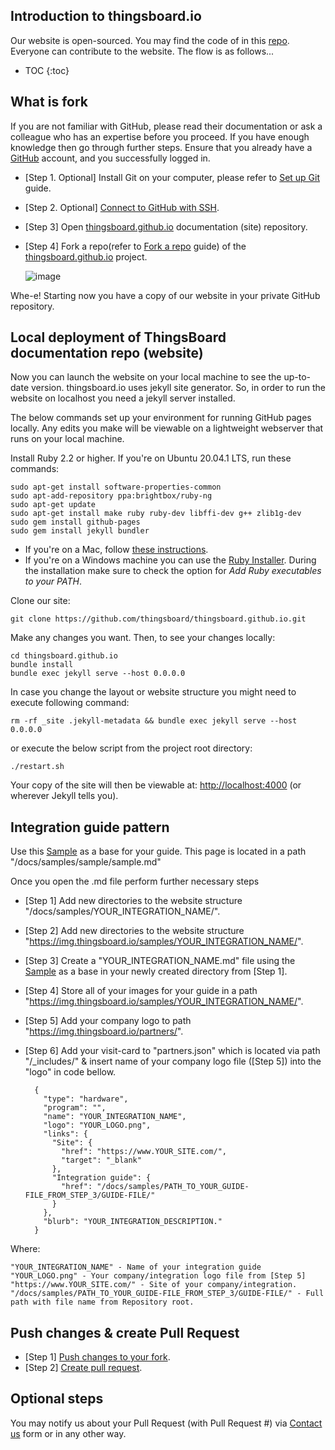 ## Introduction to thingsboard.io

Our website is open-sourced. You may find the code of in this [repo](https://github.com/thingsboard/thingsboard.github.io). Everyone can contribute to the website. The flow is as follows...

* TOC
{:toc}

## What is fork

If you are not familiar with GitHub, please read their documentation or ask a colleague who has an expertise before you proceed.
If you have enough knowledge then go through further steps. Ensure that you already have a [GitHub](https://github.com/) account, and you successfully logged in.

* [Step 1. Optional] Install Git on your computer, please refer to [Set up Git](https://docs.github.com/en/github/getting-started-with-github/set-up-git) guide.
* [Step 2. Optional] [Connect to GitHub with SSH](https://docs.github.com/en/github/authenticating-to-github/connecting-to-github-with-ssh).
* [Step 3] Open [thingsboard.github.io](https://github.com/thingsboard/thingsboard.github.io) documentation (site) repository.
* [Step 4] Fork a repo(refer to [Fork a repo](https://docs.github.com/en/github/getting-started-with-github/fork-a-repo) guide) of the [thingsboard.github.io](https://github.com/thingsboard/thingsboard.github.io) project.

  ![image](https://img.thingsboard.io/user-guide/fork_button.jpg)

Whe-e! Starting now you have a copy of our website in your private GitHub repository.

## Local deployment of ThingsBoard documentation repo (website)

Now you can launch the website on your local machine to see the up-to-date version.
thingsboard.io uses jekyll site generator. So, in order to run the website on localhost you need a jekyll server installed.

The below commands set up your environment for running GitHub pages locally.
Any edits you make will be viewable on a lightweight webserver that runs on your local machine.

Install Ruby 2.2 or higher. If you're on Ubuntu 20.04.1 LTS, run these commands:

	sudo apt-get install software-properties-common
	sudo apt-add-repository ppa:brightbox/ruby-ng
	sudo apt-get update
	sudo apt-get install make ruby ruby-dev libffi-dev g++ zlib1g-dev
	sudo gem install github-pages
	sudo gem install jekyll bundler

* If you're on a Mac, follow [these instructions](https://gorails.com/setup/osx/).
* If you're on a Windows machine you can use the [Ruby Installer](https://rubyinstaller.org/downloads/). During the installation make sure to check the option for *Add Ruby executables to your PATH*.

Clone our site:

	git clone https://github.com/thingsboard/thingsboard.github.io.git

Make any changes you want. Then, to see your changes locally:

	cd thingsboard.github.io
	bundle install
	bundle exec jekyll serve --host 0.0.0.0

In case you change the layout or website structure you might need to execute following command:

    rm -rf _site .jekyll-metadata && bundle exec jekyll serve --host 0.0.0.0

or execute the below script from the project root directory:

    ./restart.sh

Your copy of the site will then be viewable at: [http://localhost:4000](http://localhost:4000)
(or wherever Jekyll tells you).

## Integration guide pattern

Use this [Sample](/docs/samples/sample/sample) as a base for your guide. This page is located in a path "/docs/samples/sample/sample.md"

Once you open the .md file perform further necessary steps

* [Step 1] Add new directories to the website structure "/docs/samples/YOUR_INTEGRATION_NAME/".
* [Step 2] Add new directories to the website structure "https://img.thingsboard.io/samples/YOUR_INTEGRATION_NAME/".
* [Step 3] Create a "YOUR_INTEGRATION_NAME.md" file using the [Sample](/docs/samples/sample/sample) as a base in your newly created directory from [Step 1].
* [Step 4] Store all of your images for your guide in a path "https://img.thingsboard.io/samples/YOUR_INTEGRATION_NAME/".
* [Step 5] Add your company logo to path "https://img.thingsboard.io/partners/".
* [Step 6] Add your visit-card to "partners.json" which is located via path "/_includes/" & insert name of your company logo file ([Step 5]) into the "logo" in code bellow.  

        {
          "type": "hardware",
          "program": "",
          "name": "YOUR_INTEGRATION_NAME",
          "logo": "YOUR_LOGO.png",
          "links": {
            "Site": {
              "href": "https://www.YOUR_SITE.com/",
              "target": "_blank"
            },
            "Integration guide": {
              "href": "/docs/samples/PATH_TO_YOUR_GUIDE-FILE_FROM_STEP_3/GUIDE-FILE/"
            }
          },
          "blurb": "YOUR_INTEGRATION_DESCRIPTION."
        }

Where:

    "YOUR_INTEGRATION_NAME" - Name of your integration guide
    "YOUR_LOGO.png" - Your company/integration logo file from [Step 5]
    "https://www.YOUR_SITE.com/" - Site of your company/integration.
    "/docs/samples/PATH_TO_YOUR_GUIDE-FILE_FROM_STEP_3/GUIDE-FILE/" - Full path with file name from Repository root.

## Push changes & create Pull Request

* [Step 1] [Push changes to your fork](/docs/user-guide/contribution/how-to-contribute/#push-changes-to-your-fork).
* [Step 2] [Create pull request](/docs/user-guide/contribution/how-to-contribute/#create-pull-request).

## Optional steps

You may notify us about your Pull Request (with Pull Request #) via [Contact us](/docs/contact-us/) form or in any other way.
